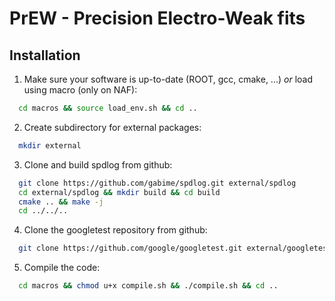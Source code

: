 # PrEW - Precision Electro-Weak fits


## Installation

1. Make sure your software is up-to-date (ROOT, gcc, cmake, ...) *or* load using macro (only on NAF):
  ```sh
    cd macros && source load_env.sh && cd ..
  ```
2. Create subdirectory for external packages:
  ```sh
    mkdir external
  ```
3. Clone and build spdlog from github:
  ```sh
    git clone https://github.com/gabime/spdlog.git external/spdlog
    cd external/spdlog && mkdir build && cd build
    cmake .. && make -j
    cd ../../..
  ```
4. Clone the googletest repository from github:
  ```sh
    git clone https://github.com/google/googletest.git external/googletest
  ```
5. Compile the code:
  ```sh
    cd macros && chmod u+x compile.sh && ./compile.sh && cd ..
  ```